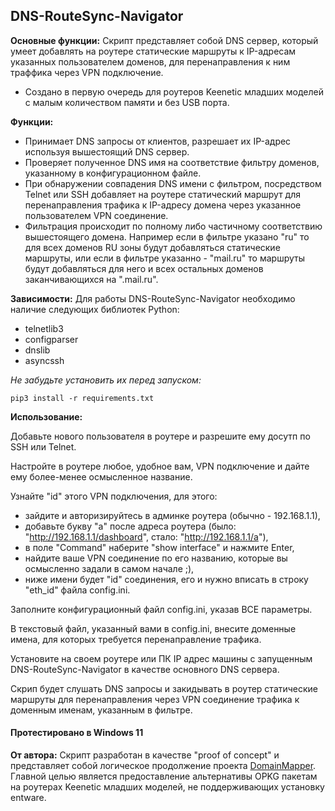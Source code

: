 ## DNS-RouteSync-Navigator


**Основные функции:** Скрипт представляет собой DNS сервер, который умеет добавлять на роутере статические маршруты к IP-адресам указанных пользователем доменов, для перенаправления к ним траффика через VPN подключение.
- Создано в первую очередь для роутеров Keenetic младших моделей с малым количеством памяти и без USB порта.

**Функции:**
- Принимает DNS запросы от клиентов, разрешает их IP-адрес используя вышестоящий DNS сервер.
- Проверяет полученное DNS имя на соответствие фильтру доменов, указанному в конфигурационном файле.
- При обнаружении совпадения DNS имени с фильтром, посредством Telnet или SSH добавляет на роутере статический маршрут для перенаправления трафика к IP-адресу домена через указанное пользователем VPN соединение.
- Фильтрация происходит по полному либо частичному соответствию вышестоящего домена. Например если в фильтре указано "ru" то для всех доменов RU зоны будут добавляться статические маршруты, или если в фильтре указанно - "mail.ru" то маршруты будут добавляться для него и всех остальных доменов заканчивающихся на ".mail.ru".


**Зависимости:** Для работы DNS-RouteSync-Navigator необходимо наличие следующих библиотек Python:
- telnetlib3
- configparser
- dnslib
- asyncssh

*Не забудьте установить их перед запуском:*
```
pip3 install -r requirements.txt
```

**Использование:**

Добавьте нового пользователя в роутере и разрешите ему досутп по SSH или Telnet.

Настройте в роутере любое, удобное вам, VPN подключение и дайте ему более-менее осмысленное название.

Узнайте "id" этого VPN подключения, для этого:
- зайдите и авторизируйтесь в админке роутера (обычно - 192.168.1.1),
- добавьте букву "а" после адреса роутера (было: "http://192.168.1.1/dashboard", стало: "http://192.168.1.1/a"),
- в поле "Command" наберите "show interface" и нажмите Enter,
- найдите ваше VPN соединение по его названию, которые вы осмысленно задали в самом начале ;),
- ниже имени будет "id" соединения, его и нужно вписать в строку "eth_id" файла config.ini.


Заполните конфигурационный файл config.ini, указав ВСЕ параметры.

В текстовый файл, указанный вами в config.ini, внесите доменные имена, для которых требуется перенаправление трафика.

Установите на своем роутере или ПК IP адрес машины с запущенным DNS-RouteSync-Navigator в качестве основного DNS сервера.

Скрип будет слушать DNS запросы и закидывать в роутер статические маршруты для перенаправления через VPN соединение трафика к доменным именам, указанным в фильтре.



#### Протестировано в Windows 11


**От автора:** Скрипт разработан в качестве "proof of concept" и представляет собой логическое продолжение проекта [DomainMapper](https://github.com/Ground-Zerro/DomainMapper). Главной целью является предоставление альтернативы OPKG пакетам на роутерах Keenetic младших моделей, не поддерживающих установку entware.

